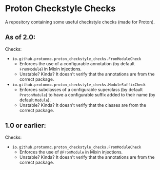 # Proton Checkstyle Checks
A repository containing some useful checkstyle checks (made for Proton).

## As of 2.0:
Checks:
* `io.github.protonmc.proton_checkstyle_checks.FromModuleCheck`
    * Enforces the use of a configurable annotation (by default `FromModule`) in Mixin injections.
    * Unstable? Kinda? It doesn't verify that the annotations are from the correct package.
* `io.github.protonmc.proton_checkstyle_checks.ModuleSuffixCheck`
    * Enforces subclasses of a configurable superclass (by default `ProtonModule`) to have a configurable suffix added to their name (by default `Module`).
    * Unstable? Kinda? It doesn't verify that the classes are from the correct package.


## 1.0 or earlier:
Checks:
* `io.github.protonmc.proton_checkstyle_checks.FromModuleCheck`
    * Enforces the use of `@FromModule` in Mixin injections.
    * Unstable? Kinda? It doesn't verify that the annotations are from the correct package.
